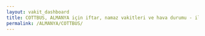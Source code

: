 ```yaml
---
layout: vakit_dashboard
title: COTTBUS, ALMANYA için iftar, namaz vakitleri ve hava durumu - ilçe/eyalet seç
permalink: /ALMANYA/COTTBUS/
---
```


<script type="text/javascript">
  var GLOBAL_COUNTRY = 'ALMANYA';
  var GLOBAL_CITY = 'COTTBUS';
  var GLOBAL_STATE = '';
  var lat = 72;
  var lon = 21;
</script>

